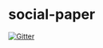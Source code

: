 # social-paper

[![Gitter](https://badges.gitter.im/Join%20Chat.svg)](https://gitter.im/cuny-academic-commons/social-paper?utm_source=badge&utm_medium=badge&utm_campaign=pr-badge&utm_content=badge)